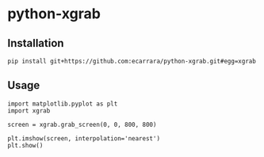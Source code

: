 python-xgrab
============


## Installation

```
pip install git+https://github.com:ecarrara/python-xgrab.git#egg=xgrab
```

## Usage

```
import matplotlib.pyplot as plt
import xgrab

screen = xgrab.grab_screen(0, 0, 800, 800)

plt.imshow(screen, interpolation='nearest')
plt.show()
```

